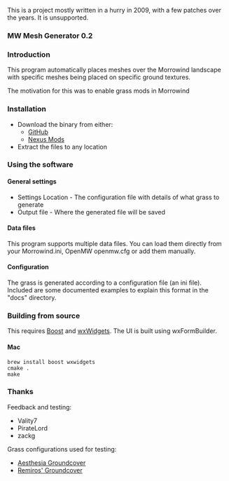 This is a project mostly written in a hurry in 2009, with a few patches over the years. It is unsupported.

### MW Mesh Generator 0.2

### Introduction

This program automatically places meshes over the Morrowind landscape
with specific meshes being placed on specific ground textures.

The motivation for this was to enable grass mods in Morrowind

### Installation

- Download the binary from either:
  - [GitHub](https://github.com/Yacoby/mw-mesh-gen/releases/latest)
  - [Nexus Mods](https://www.nexusmods.com/morrowind/mods/23065)
- Extract the files to any location

### Using the software

#### General settings

- Settings Location - The configuration file with details of what grass to generate
- Output file - Where the generated file will be saved

#### Data files

This program supports multiple data files. You can load them
directly from your Morrowind.ini, OpenMW openmw.cfg or add them manually.

#### Configuration

The grass is generated according to a configuration file (an ini file). Included are some documented examples to explain
this format in the "docs" directory.


### Building from source

This requires [Boost](https://www.boost.org/) and [wxWidgets](https://www.wxwidgets.org/). The UI is built using wxFormBuilder.

#### Mac

```shell
brew install boost wxwidgets
cmake .
make
```

### Thanks
Feedback and testing:
- Vality7
- PirateLord
- zackg

Grass configurations used for testing:
- [Aesthesia Groundcover](https://www.nexusmods.com/morrowind/mods/46377)
- [Remiros' Groundcover](https://nexusmods.com/morrowind/mods/46733)
